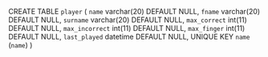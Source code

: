 CREATE TABLE `player` (
  `name` varchar(20) DEFAULT NULL,
  `fname` varchar(20) DEFAULT NULL,
  `surname` varchar(20) DEFAULT NULL,
  `max_correct` int(11) DEFAULT NULL,
  `max_incorrect` int(11) DEFAULT NULL,
  `max_finger` int(11) DEFAULT NULL,
  `last_played` datetime DEFAULT NULL,
  UNIQUE KEY `name` (`name`)
)